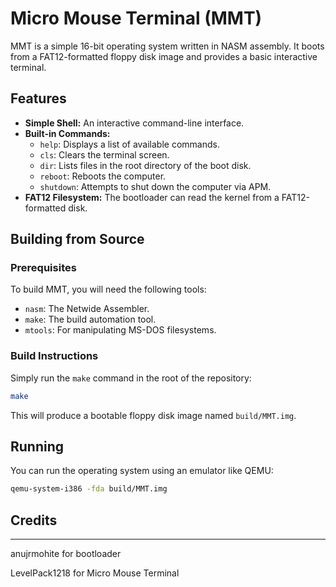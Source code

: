 # Micro Mouse Terminal (MMT)

MMT is a simple 16-bit operating system written in NASM assembly. It boots from a FAT12-formatted floppy disk image and provides a basic interactive terminal.

## Features

*   **Simple Shell:** An interactive command-line interface.
*   **Built-in Commands:**
    *   `help`: Displays a list of available commands.
    *   `cls`: Clears the terminal screen.
    *   `dir`: Lists files in the root directory of the boot disk.
    *   `reboot`: Reboots the computer.
    *   `shutdown`: Attempts to shut down the computer via APM.
*   **FAT12 Filesystem:** The bootloader can read the kernel from a FAT12-formatted disk.

## Building from Source

### Prerequisites

To build MMT, you will need the following tools:
*   `nasm`: The Netwide Assembler.
*   `make`: The build automation tool.
*   `mtools`: For manipulating MS-DOS filesystems.

### Build Instructions

Simply run the `make` command in the root of the repository:

```sh
make
```

This will produce a bootable floppy disk image named `build/MMT.img`.

## Running

You can run the operating system using an emulator like QEMU:

```sh
qemu-system-i386 -fda build/MMT.img
```

## Credits

---
anujrmohite for bootloader

LevelPack1218 for Micro Mouse Terminal
